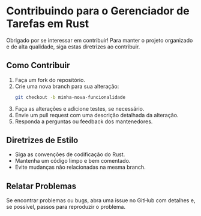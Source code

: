 # Contribuindo para o Gerenciador de Tarefas em Rust

Obrigado por se interessar em contribuir! Para manter o projeto organizado e de alta qualidade, siga estas diretrizes ao contribuir.

## Como Contribuir
1. Faça um fork do repositório.
2. Crie uma nova branch para sua alteração:
   ```bash
   git checkout -b minha-nova-funcionalidade
   ```
3. Faça as alterações e adicione testes, se necessário.
4. Envie um pull request com uma descrição detalhada da alteração.
5. Responda a perguntas ou feedback dos mantenedores.

## Diretrizes de Estilo
- Siga as convenções de codificação do Rust.
- Mantenha um código limpo e bem comentado.
- Evite mudanças não relacionadas na mesma branch.

## Relatar Problemas
Se encontrar problemas ou bugs, abra uma issue no GitHub com detalhes e, se possível, passos para reproduzir o problema.